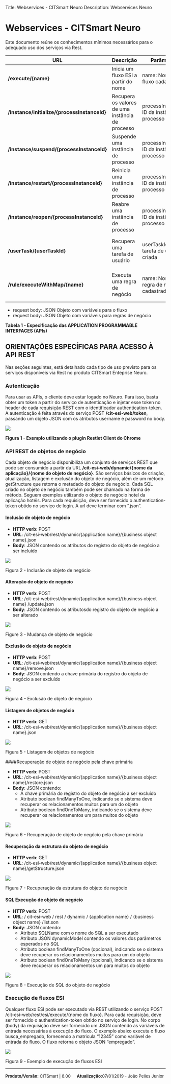 Title: Webservices - CITSmart Neuro
Description: Webservices Neuro

# Webservices - CITSmart Neuro

Este documento reúne os conhecimentos mínimos necessários para o adequado uso dos serviços via Rest.

| **URL**                                      | **Descrição**                           | **Parâmetros**                                | **Retorna**                                        |
|----------------------------------------------|-------------------------------------------|-----------------------------------------------|---------------------------------------------------|
| **/execute/{name}**                     | Inicia um fluxo ESI a partir do nome                | name: Nome do fluxo cadastrado             | Objeto representativo do fluxo cadastrado      |
| **/instance/initialize/{processInstanceId}** | Recupera os valores de uma instância de processo | processInstanceid: ID da instância de processo | Objeto representativo da instância de processo cadastrada |
| **/instance/suspend/{processInstanceId}**    | Suspende uma instância de processo               | processInstanceid: ID da instância de processo | Objeto representativo da instância de processo cadastrada |
| **/instance/restart/{processInstanceId}**    | Reinicia uma instância de processo               | processInstanceid: ID da instância de processo | Objeto representativo da instância de processo cadastrada |
| **/instance/reopen/{processInstanceId}**     | Reabre uma instância de processo                | processInstanceid: ID da instância de processo | Objeto representativo da instância de processo cadastrada |
| **/userTask/{userTaskId}**                   | Recupera uma tarefa de usuário                    | userTaskId: ID da tarefa de usuário criada       | Objeto representativo da instância de processo cadastrada |
| **/rule/executeWithMap/{name}**              | Executa uma regra de negócio                  | name: Nome da regra de negócio cadastrada    | Objeto representativo da regra de negócio executada      |

-   request body: JSON Objeto com variáveis para o fluxo
-   request body: JSON Objeto com variáveis para regras de negócio

**Tabela 1 - Especificação das APPLICATION PROGRAMMABLE INTERFACES (APIs)**

## ORIENTAÇÕES ESPECÍFICAS PARA ACESSO À API REST

Nas seções seguintes, está detalhado cada tipo de uso previsto para os serviços disponíveis via Rest no produto CITSmart Enteprise Neuro.

### Autenticação

Para usar as APIs, o cliente deve estar logado no Neuro. Para isso, basta obter um token a partir do serviço de autenticação e injetar esse token no header de cada requisição REST com o identificador authentication-token. A autenticação é feita através do serviço POST **/cit-esi-web/token**, passando um objeto JSON com os atributos username e password no body.

![](../img/9181.png)

**Figura 1 - Exemplo utilizando o plugin Restlet Client do Chrome**

### API REST de objetos de negócio

Cada objeto de negócio disponibiliza um conjunto de serviços REST que pode ser consumido a partir da URL **/cit-esi-web/dynamic/{nome da aplicação}/{nome do objeto de negócio}**. São serviços básicos de criação, atualização, listagem e exclusão do objeto de negócio, além de um método getStructure que retorna o metadado do objeto de negócio. Cada SQL criado no objeto de negócio também pode ser chamado na forma de método. Seguem exemplos utilizando o objeto de negócio hotel da aplicação hotéis. Para cada requisição, deve ser fornecido o authentication-token obtido no serviço de login. A url deve terminar com “.json”.

#### Inclusão de objeto de negócio

-   **HTTP verb**: POST
-   **URL**: /cit-esi-web/rest/dynamic/{application name}/{business object name}.json
-   **Body**: JSON contendo os atributos do registro do objeto de negócio a ser incluído

![](../img/9182.png)

Figura 2 - Inclusão de objeto de negócio

#### Alteração de objeto de negócio

-   **HTTP verb**: POST
-   **URL**: /cit-esi-web/rest/dynamic/{application name}/{business object name} /update.json
-   **Body**: JSON contendo os atributosdo registro do objeto de negócio a ser alterado

![](../img/9183.png)

Figure 3 - Mudança de objeto de negócio

#### Exclusão de objeto de negócio

-   **HTTP verb**: POST
-   **URL**: /cit-esi-web/rest/dynamic/{application name}/{business object name}/remove.json
-   **Body**: JSON contendo a chave primária do registro do objeto de negócio a ser excluído

![](../img/9184.png)

Figura 4 - Exclusão de objeto de negócio

#### Listagem de objetos de negócio

-   **HTTP verb**: GET
-   **URL**: /cit-esi-web/rest/dynamic/{application name}/{business object name}.json

![](../img/9185.png)

Figura 5 - Listagem de objetos de negócio

####Recuperação de objeto de negócio pela chave primária

-   **HTTP verb**: POST
-   **URL**: /cit-esi-web/rest/dynamic/{application name}/{business object name}/restore.json
-   **Body**: JSON contendo:
    -   A chave primária do registro do objeto de negócio a ser excluído
    -   Atributo boolean findManyToOne, indicando se o sistema deve recuperar os relacionamentos muitos para um do objeto
    -   Atributo boolean findOneToMany, indicando se o sistema deve recuperar os relacionamentos um para muitos do objeto


![](../img/9186.png)

Figura 6 - Recuperação de objeto de negócio pela chave primária

#### Recuperação da estrutura do objeto de negócio

-   **HTTP verb**: GET
-   **URL**: /cit-esi-web/rest/dynamic/{application name}/{business object name}/getStructure.json

![](../img/9187.png)

Figura 7 - Recuperação da estrutura do objeto de negócio

#### SQL Execução de objeto de negócio

-   **HTTP verb**: POST
-   **URL**: / cit-esi-web / rest / dynamic / {application name} / {business object name} /list.son
-   **Body**: JSON contendo:
    -   Atributo SQLName com o nome do SQL a ser executado
    -   Atributo JSON dynamicModel contendo os valores dos parâmetros esperados no SQL
    -   Atributo boolean findManyToOne (opcional), indicando se o sistema deve recuperar os relacionamentos muitos para um do objeto
    -   Atributo boolean findOneToMany (opcional), indicando se o sistema deve recuperar os relacionamentos um para muitos do objeto

![](../img/9188.png)

Figura 8 - Execução de SQL do objeto de negócio

### Execução de fluxos ESI

Qualquer fluxo ESI pode ser executado via REST utilizando o serviço POST /cit-esi-web/rest/esi/execute/{nome do fluxo}. Para cada requisição, deve ser fornecido o authentication-token obtido no serviço de login. No corpo (body) da requisição deve ser fornecido um JSON contendo as variáveis de entrada necessárias à execução do fluxo. O exemplo abaixo executa o fluxo busca_empregado, fornecendo a matricula “12345” como variável de entrada do fluxo. O fluxo retorna o objeto JSON “empregado”.

![](../img/9189.png)

Figura 9 - Exemplo de execução de fluxos ESI

<hr>
<font  Size=2><b>Produto/Versão:</b> CITSmart | 8.00</font> &nbsp; &nbsp;
<font  Size=2><b>Atualização:</b>07/01/2019 - João Pelles Junior</font>
	






